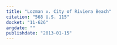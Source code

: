 ```yaml
---
title: "Lozman v. City of Riviera Beach"
citation: "568 U.S. 115"
docket: "11-626"
argdate: ""
publishdate: "2013-01-15"
---
```

